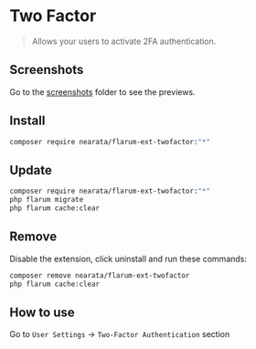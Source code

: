 # Two Factor

> Allows your users to activate 2FA authentication.

## Screenshots

Go to the [screenshots](screenshots) folder to see the previews.

## Install

```sh
composer require nearata/flarum-ext-twofactor:"*"
```

## Update

```sh
composer require nearata/flarum-ext-twofactor:"*"
php flarum migrate
php flarum cache:clear
```

## Remove

Disable the extension, click uninstall and run these commands:

```sh
composer remove nearata/flarum-ext-twofactor
php flarum cache:clear
```

## How to use

Go to `User Settings` -> `Two-Factor Authentication` section
